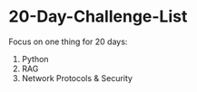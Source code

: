 # 20-Day-Challenge-List
Focus on one thing for 20 days:

1. Python
2. RAG
3. Network Protocols & Security
